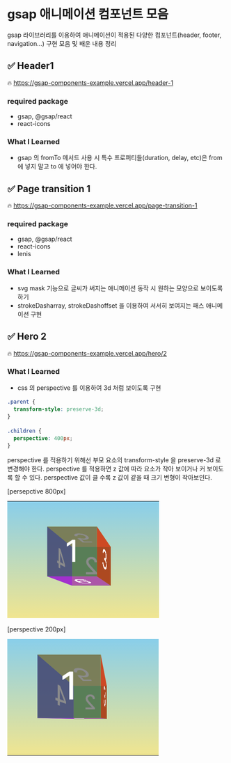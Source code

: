 # gsap 애니메이션 컴포넌트 모음

gsap 라이브러리를 이용하여 애니메이션이 적용된 다양한 컴포넌트(header, footer, navigation...) 구현 모음 및 배운 내용 정리

## ✅ Header1

🔥 https://gsap-components-example.vercel.app/header-1

### required package

- gsap, @gsap/react
- react-icons

### What I Learned

- gsap 의 fromTo 메서드 사용 시 특수 프로퍼티들(duration, delay, etc)은 from 에 넣지 말고 to 에 넣어야 한다.

## ✅ Page transition 1

🔥 https://gsap-components-example.vercel.app/page-transition-1

### required package

- gsap, @gsap/react
- react-icons
- lenis

### What I Learned

- svg mask 기능으로 글씨가 써지는 애니메이션 동작 시 원하는 모양으로 보이도록 하기
- strokeDasharray, strokeDashoffset 을 이용하여 서서히 보여지는 패스 애니메이션 구현

## ✅ Hero 2

🔥 https://gsap-components-example.vercel.app/hero/2

### What I Learned

- css 의 perspective 를 이용하여 3d 처럼 보이도록 구현

```css
.parent {
  transform-style: preserve-3d;
}

.children {
  perspective: 400px;
}
```

perspective 를 적용하기 위해선 부모 요소의 transform-style 을 preserve-3d 로 변경해야 한다.
perspective 를 적용하면 z 값에 따라 요소가 작아 보이거나 커 보이도록 할 수 있다. perspective 값이 클 수록 z 값이 같을 때 크기 변형이 작아보인다.

[persepctive 800px]

![perspective 800px](public/image.png)

[perspective 200px]

![persepctive 200px](public/image-1.png)
